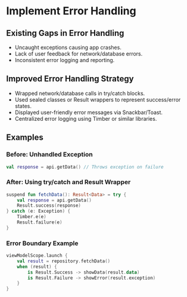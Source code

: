 # Implement Error Handling

## Existing Gaps in Error Handling

- Uncaught exceptions causing app crashes.
- Lack of user feedback for network/database errors.
- Inconsistent error logging and reporting.

## Improved Error Handling Strategy

- Wrapped network/database calls in try/catch blocks.
- Used sealed classes or Result wrappers to represent success/error states.
- Displayed user-friendly error messages via Snackbar/Toast.
- Centralized error logging using Timber or similar libraries.

## Examples

### Before: Unhandled Exception
```kotlin
val response = api.getData() // Throws exception on failure
```

### After: Using try/catch and Result Wrapper
```kotlin
suspend fun fetchData(): Result<Data> = try {
    val response = api.getData()
    Result.success(response)
} catch (e: Exception) {
    Timber.e(e)
    Result.failure(e)
}
```

### Error Boundary Example
```kotlin
viewModelScope.launch {
    val result = repository.fetchData()
    when (result) {
        is Result.Success -> showData(result.data)
        is Result.Failure -> showError(result.exception)
    }
}
``` 